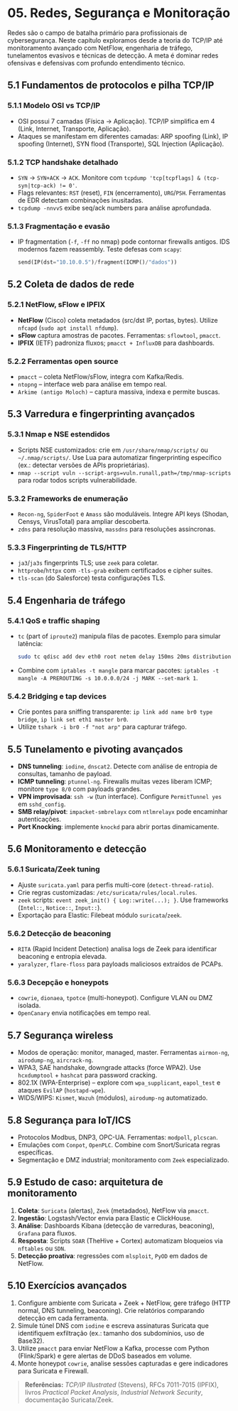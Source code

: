 # 05. Redes, Segurança e Monitoração

Redes são o campo de batalha primário para profissionais de cybersegurança. Neste capítulo exploramos desde a teoria do TCP/IP até monitoramento avançado com NetFlow, engenharia de tráfego, tunelamentos evasivos e técnicas de detecção. A meta é dominar redes ofensivas e defensivas com profundo entendimento técnico.

## 5.1 Fundamentos de protocolos e pilha TCP/IP
### 5.1.1 Modelo OSI vs TCP/IP
- OSI possui 7 camadas (Física → Aplicação). TCP/IP simplifica em 4 (Link, Internet, Transporte, Aplicação).
- Ataques se manifestam em diferentes camadas: ARP spoofing (Link), IP spoofing (Internet), SYN flood (Transporte), SQL Injection (Aplicação).

### 5.1.2 TCP handshake detalhado
- `SYN` → `SYN+ACK` → `ACK`. Monitore com `tcpdump 'tcp[tcpflags] & (tcp-syn|tcp-ack) != 0'`.
- Flags relevantes: `RST` (reset), `FIN` (encerramento), `URG`/`PSH`. Ferramentas de EDR detectam combinações inusitadas.
- `tcpdump -nnvvS` exibe seq/ack numbers para análise aprofundada.

### 5.1.3 Fragmentação e evasão
- IP fragmentation (`-f`, `-ff` no nmap) pode contornar firewalls antigos. IDS modernos fazem reassembly. Teste defesas com `scapy`:
  ```python
  send(IP(dst="10.10.0.5")/fragment(ICMP()/"dados"))
  ```

## 5.2 Coleta de dados de rede
### 5.2.1 NetFlow, sFlow e IPFIX
- **NetFlow** (Cisco) coleta metadados (src/dst IP, portas, bytes). Utilize `nfcapd` (`sudo apt install nfdump`).
- **sFlow** captura amostras de pacotes. Ferramentas: `sflowtool`, `pmacct`.
- **IPFIX** (IETF) padroniza fluxos; `pmacct + InfluxDB` para dashboards.

### 5.2.2 Ferramentas open source
- `pmacct` – coleta NetFlow/sFlow, integra com Kafka/Redis.
- `ntopng` – interface web para análise em tempo real.
- `Arkime (antigo Moloch)` – captura massiva, indexa e permite buscas.

## 5.3 Varredura e fingerprinting avançados
### 5.3.1 Nmap e NSE estendidos
- Scripts NSE customizados: crie em `/usr/share/nmap/scripts/` ou `~/.nmap/scripts/`. Use Lua para automatizar fingerprinting específico (ex.: detectar versões de APIs proprietárias).
- `nmap --script vuln --script-args=vuln.runall,path=/tmp/nmap-scripts` para rodar todos scripts vulnerabilidade.

### 5.3.2 Frameworks de enumeração
- `Recon-ng`, `SpiderFoot` e `Amass` são moduláveis. Integre API keys (Shodan, Censys, VirusTotal) para ampliar descoberta.
- `zdns` para resolução massiva, `massdns` para resoluções assíncronas.

### 5.3.3 Fingerprinting de TLS/HTTP
- `ja3`/`ja3s` fingerprints TLS; use `zeek` para coletar.
- `httprobe`/`httpx` com `-tls-grab` exibem certificados e cipher suites.
- `tls-scan` (do Salesforce) testa configurações TLS.

## 5.4 Engenharia de tráfego
### 5.4.1 QoS e traffic shaping
- `tc` (part of `iproute2`) manipula filas de pacotes. Exemplo para simular latência:
  ```bash
  sudo tc qdisc add dev eth0 root netem delay 150ms 20ms distribution normal
  ```
- Combine com `iptables -t mangle` para marcar pacotes: `iptables -t mangle -A PREROUTING -s 10.0.0.0/24 -j MARK --set-mark 1`.

### 5.4.2 Bridging e tap devices
- Crie pontes para sniffing transparente: `ip link add name br0 type bridge`, `ip link set eth1 master br0`.
- Utilize `tshark -i br0 -f "not arp"` para capturar tráfego.

## 5.5 Tunelamento e pivoting avançados
- **DNS tunneling**: `iodine`, `dnscat2`. Detecte com análise de entropia de consultas, tamanho de payload.
- **ICMP tunneling**: `ptunnel-ng`. Firewalls muitas vezes liberam ICMP; monitore `type 8/0` com payloads grandes.
- **VPN improvisada**: `ssh -w` (tun interface). Configure `PermitTunnel yes` em `sshd_config`.
- **SMB relay/pivot**: `impacket-smbrelayx` com `ntlmrelayx` pode encaminhar autenticações.
- **Port Knocking**: implemente `knockd` para abrir portas dinamicamente.

## 5.6 Monitoramento e detecção
### 5.6.1 Suricata/Zeek tuning
- Ajuste `suricata.yaml` para perfis multi-core (`detect-thread-ratio`).
- Crie regras customizadas: `/etc/suricata/rules/local.rules`.
- `zeek` scripts: `event zeek_init() { Log::write(...); }`. Use frameworks (`Intel::`, `Notice::`, `Input::`).
- Exportação para Elastic: Filebeat módulo `suricata`/`zeek`.

### 5.6.2 Detecção de beaconing
- `RITA` (Rapid Incident Detection) analisa logs de Zeek para identificar beaconing e entropia elevada.
- `yaralyzer`, `flare-floss` para payloads maliciosos extraídos de PCAPs.

### 5.6.3 Decepção e honeypots
- `cowrie`, `dionaea`, `tpotce` (multi-honeypot). Configure VLAN ou DMZ isolada.
- `OpenCanary` envia notificações em tempo real.

## 5.7 Segurança wireless
- Modos de operação: monitor, managed, master. Ferramentas `airmon-ng`, `airodump-ng`, `aircrack-ng`.
- WPA3, SAE handshake, downgrade attacks (force WPA2). Use `hcxdumptool` + `hashcat` para password cracking.
- 802.1X (WPA-Enterprise) – explore com `wpa_supplicant`, `eapol_test` e ataques `EvilAP` (`hostapd-wpe`).
- WIDS/WIPS: `Kismet`, `Wazuh` (módulos), `airodump-ng` automatizado.

## 5.8 Segurança para IoT/ICS
- Protocolos Modbus, DNP3, OPC-UA. Ferramentas: `modpoll`, `plcscan`.
- Emulações com `Conpot`, `OpenPLC`. Combine com Snort/Suricata regras específicas.
- Segmentação e DMZ industrial; monitoramento com `Zeek` especializado.

## 5.9 Estudo de caso: arquitetura de monitoramento
1. **Coleta**: `Suricata` (alertas), `Zeek` (metadados), NetFlow via `pmacct`.
2. **Ingestão**: Logstash/Vector envia para Elastic e ClickHouse.
3. **Análise**: Dashboards Kibana (detecção de varreduras, beaconing), `Grafana` para fluxos.
4. **Resposta**: Scripts `SOAR` (TheHive + Cortex) automatizam bloqueios via `nftables` ou `SDN`.
5. **Detecção proativa**: regressões com `mlsploit`, `PyOD` em dados de NetFlow.

## 5.10 Exercícios avançados
1. Configure ambiente com Suricata + Zeek + NetFlow, gere tráfego (HTTP normal, DNS tunneling, beaconing). Crie relatórios comparando detecção em cada ferramenta.
2. Simule túnel DNS com `iodine` e escreva assinaturas Suricata que identifiquem exfiltração (ex.: tamanho dos subdomínios, uso de Base32).
3. Utilize `pmacct` para enviar NetFlow a Kafka, processe com Python (Flink/Spark) e gere alertas de DDoS baseados em volume.
4. Monte honeypot `cowrie`, analise sessões capturadas e gere indicadores para Suricata e Firewall.

> **Referências:** *TCP/IP Illustrated* (Stevens), RFCs 7011-7015 (IPFIX), livros *Practical Packet Analysis*, *Industrial Network Security*, documentação Suricata/Zeek.
